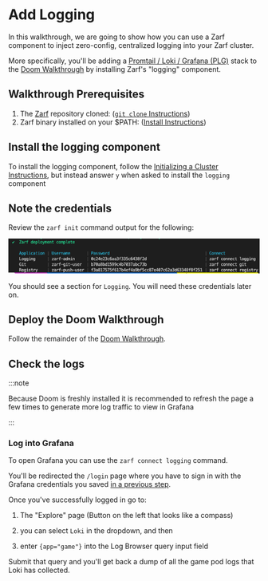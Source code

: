 # Add Logging

In this walkthrough, we are going to show how you can use a Zarf component to inject zero-config, centralized logging into your Zarf cluster.

More specifically, you'll be adding a [Promtail / Loki / Grafana (PLG)](https://github.com/grafana/loki) stack to the [Doom Walkthrough](./2-deploying-doom.md) by installing Zarf's "logging" component.


## Walkthrough Prerequisites
1. The [Zarf](https://github.com/defenseunicorns/zarf) repository cloned: ([`git clone` Instructions](https://docs.github.com/en/repositories/creating-and-managing-repositories/cloning-a-repository))
1. Zarf binary installed on your $PATH: ([Install Instructions](../3-getting-started.md#installing-zarf))


## Install the logging component

To install the logging component, follow the [Initializing a Cluster Instructions](./1-initializing-a-k8s-cluster.md), but instead answer `y` when asked to install the `logging` component


## Note the credentials

Review the `zarf init` command output for the following:

![logging-creds](../.images/walkthroughs/logging_credentials.png)

You should see a section for `Logging`.  You will need these credentials later on.


## Deploy the Doom Walkthrough

Follow the remainder of the [Doom Walkthrough](./2-deploying-doom.md).


## Check the logs

:::note

Because Doom is freshly installed it is recommended to refresh the page a few times to generate more log traffic to view in Grafana

:::


### Log into Grafana

To open Grafana you can use the `zarf connect logging` command.

You'll be redirected the `/login` page where you have to sign in with the Grafana credentials you saved [in a previous step](#note-the-credentials).

Once you've successfully logged in go to:

1. The "Explore" page (Button on the left that looks like a compass)

1. you can select `Loki` in the dropdown, and then

1. enter `{app="game"}` into the Log Browser query input field

Submit that query and you'll get back a dump of all the game pod logs that Loki has collected.
